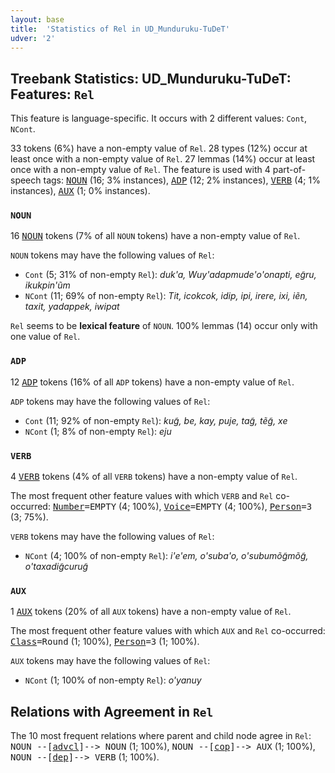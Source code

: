 ```yaml
---
layout: base
title:  'Statistics of Rel in UD_Munduruku-TuDeT'
udver: '2'
---
```


## Treebank Statistics: UD_Munduruku-TuDeT: Features: `Rel`

This feature is language-specific.
It occurs with 2 different values: `Cont`, `NCont`.

33 tokens (6%) have a non-empty value of `Rel`.
28 types (12%) occur at least once with a non-empty value of `Rel`.
27 lemmas (14%) occur at least once with a non-empty value of `Rel`.
The feature is used with 4 part-of-speech tags: <tt><a href="myu_tudet-pos-NOUN.html">NOUN</a></tt> (16; 3% instances), <tt><a href="myu_tudet-pos-ADP.html">ADP</a></tt> (12; 2% instances), <tt><a href="myu_tudet-pos-VERB.html">VERB</a></tt> (4; 1% instances), <tt><a href="myu_tudet-pos-AUX.html">AUX</a></tt> (1; 0% instances).

### `NOUN`

16 <tt><a href="myu_tudet-pos-NOUN.html">NOUN</a></tt> tokens (7% of all `NOUN` tokens) have a non-empty value of `Rel`.

`NOUN` tokens may have the following values of `Rel`:

* `Cont` (5; 31% of non-empty `Rel`): <em>duk'a, Wuy'adapmude'o'onapti, eg̃ru, ikukpin'ũm</em>
* `NCont` (11; 69% of non-empty `Rel`): <em>Tit, icokcok, idip, ipi, irere, ixi, iẽn, taxit, yadappek, iwipat</em>

`Rel` seems to be **lexical feature** of `NOUN`. 100% lemmas (14) occur only with one value of `Rel`.

### `ADP`

12 <tt><a href="myu_tudet-pos-ADP.html">ADP</a></tt> tokens (16% of all `ADP` tokens) have a non-empty value of `Rel`.

`ADP` tokens may have the following values of `Rel`:

* `Cont` (11; 92% of non-empty `Rel`): <em>kug̃, be, kay, puje, tag̃, tẽg̃, xe</em>
* `NCont` (1; 8% of non-empty `Rel`): <em>eju</em>

### `VERB`

4 <tt><a href="myu_tudet-pos-VERB.html">VERB</a></tt> tokens (4% of all `VERB` tokens) have a non-empty value of `Rel`.

The most frequent other feature values with which `VERB` and `Rel` co-occurred: <tt><a href="myu_tudet-feat-Number.html">Number</a></tt><tt>=EMPTY</tt> (4; 100%), <tt><a href="myu_tudet-feat-Voice.html">Voice</a></tt><tt>=EMPTY</tt> (4; 100%), <tt><a href="myu_tudet-feat-Person.html">Person</a></tt><tt>=3</tt> (3; 75%).

`VERB` tokens may have the following values of `Rel`:

* `NCont` (4; 100% of non-empty `Rel`): <em>i'e'em, o'suba'o, o'subumõg̃mõg̃, o'taxadig̃curug̃</em>

### `AUX`

1 <tt><a href="myu_tudet-pos-AUX.html">AUX</a></tt> tokens (20% of all `AUX` tokens) have a non-empty value of `Rel`.

The most frequent other feature values with which `AUX` and `Rel` co-occurred: <tt><a href="myu_tudet-feat-Class.html">Class</a></tt><tt>=Round</tt> (1; 100%), <tt><a href="myu_tudet-feat-Person.html">Person</a></tt><tt>=3</tt> (1; 100%).

`AUX` tokens may have the following values of `Rel`:

* `NCont` (1; 100% of non-empty `Rel`): <em>o'yanuy</em>

## Relations with Agreement in `Rel`

The 10 most frequent relations where parent and child node agree in `Rel`:
<tt>NOUN --[<tt><a href="myu_tudet-dep-advcl.html">advcl</a></tt>]--> NOUN</tt> (1; 100%),
<tt>NOUN --[<tt><a href="myu_tudet-dep-cop.html">cop</a></tt>]--> AUX</tt> (1; 100%),
<tt>NOUN --[<tt><a href="myu_tudet-dep-dep.html">dep</a></tt>]--> VERB</tt> (1; 100%).

